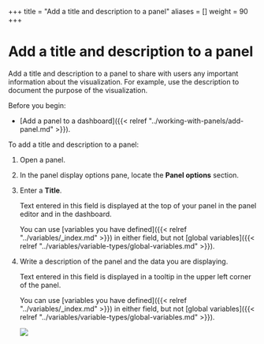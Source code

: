 +++
title = "Add a title and description to a panel"
aliases = []
weight = 90
+++

# Add a title and description to a panel

Add a title and description to a panel to share with users any important information about the visualization. For example, use the description to document the purpose of the visualization.

Before you begin:

- [Add a panel to a dashboard]({{< relref "../working-with-panels/add-panel.md" >}}).

To add a title and description to a panel:

1. Open a panel.

1. In the panel display options pane, locate the **Panel options** section.

1. Enter a **Title**.

   Text entered in this field is displayed at the top of your panel in the panel editor and in the dashboard.

   You can use [variables you have defined]({{< relref "../variables/_index.md" >}}) in either field, but not [global variables]({{< relref "../variables/variable-types/global-variables.md" >}}).

1. Write a description of the panel and the data you are displaying.

   Text entered in this field is displayed in a tooltip in the upper left corner of the panel.

   You can use [variables you have defined]({{< relref "../variables/_index.md" >}}) in either field, but not [global variables]({{< relref "../variables/variable-types/global-variables.md" >}}).

   ![](/static/img/docs/panels/panel-options-8-0.png)
